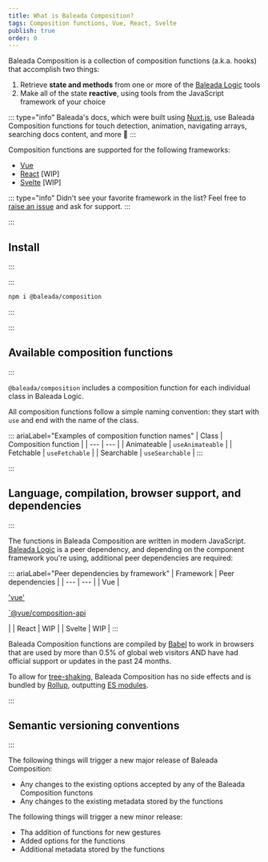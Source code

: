 ```yaml
---
title: What is Baleada Composition?
tags: Composition functions, Vue, React, Svelte
publish: true
order: 0
---
```


Baleada Composition is a collection of composition functions (a.k.a. hooks) that accomplish two things:
1. Retrieve **state and methods** from one or more of the [Baleada Logic](/docs/logic) tools
2. Make all of the state **reactive**, using tools from the JavaScript framework of your choice

::: type="info"
Baleada's docs, which were built using [Nuxt.js](https://nuxtjs.org), use Baleada Composition functions for touch detection, animation, navigating arrays, searching docs content, and more 🚀
:::

Composition functions are supported for the following frameworks:
- [Vue](https://vuejs.org)
- [React](https://react.org) [WIP]
- [Svelte](https://svelte.dev) [WIP]

::: type="info"
Didn't see your favorite framework in the list? Feel free to [raise an issue](https://gitlab.com/baleada/composition/issues) and ask for support.
:::


:::
## Install
:::

:::
```bash
npm i @baleada/composition
```
:::


:::
## Available composition functions
:::

`@baleada/composition` includes a composition function for each individual class in Baleada Logic.

All composition functions follow a simple naming convention: they start with `use` and end with the name of the class.

::: ariaLabel="Examples of composition function names"
| Class | Composition function |
| --- | --- |
| Animateable | `useAnimateable` |
| Fetchable | `useFetchable` |
| Searchable | `useSearchable` |
:::



:::
## Language, compilation, browser support, and dependencies
:::

The functions in Baleada Composition are written in modern JavaScript. [Baleada Logic](/docs/logic) is a peer dependency, and depending on the component framework you're using, additional peer dependencies are required:

::: ariaLabel="Peer dependencies by framework"
| Framework | Peer dependencies |
| --- | --- |
| Vue | <p>['vue'](https://github.com/vuejs/vue)</p><p>[`@vue/composition-api](https://github.com/vuejs/composition-api)</p> |
| React | WIP |
| Svelte | WIP |
:::

Baleada Composition functions are compiled by [Babel](https://babeljs.io) to work in browsers that are used by more than 0.5% of global web visitors AND have had official support or updates in the past 24 months.

To allow for [tree-shaking](https://webpack.js.org/guides/tree-shaking/), Baleada Composition has no side effects and is bundled by [Rollup](https://rollupjs.org/), outputting [ES modules](https://developer.mozilla.org/en-US/docs/Web/JavaScript/Guide/Modules).


:::
## Semantic versioning conventions
:::

The following things will trigger a new major release of Baleada Composition:
- Any changes to the existing options accepted by any of the Baleada Composition functons
- Any changes to the existing metadata stored by the functions

The following things will trigger a new minor release:
- Tha addition of functions for new gestures
- Added options for the functions
- Additional metadata stored by the functions